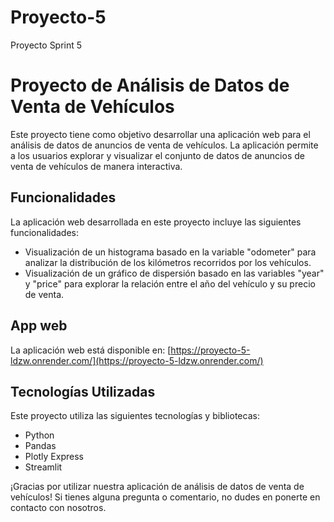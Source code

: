 # Proyecto-5
Proyecto Sprint 5

# Proyecto de Análisis de Datos de Venta de Vehículos

Este proyecto tiene como objetivo desarrollar una aplicación web para el análisis de datos de anuncios de venta de vehículos. La aplicación permite a los usuarios explorar y visualizar el conjunto de datos de anuncios de venta de vehículos de manera interactiva.

## Funcionalidades

La aplicación web desarrollada en este proyecto incluye las siguientes funcionalidades:

- Visualización de un histograma basado en la variable "odometer" para analizar la distribución de los kilómetros recorridos por los vehículos.
- Visualización de un gráfico de dispersión basado en las variables "year" y "price" para explorar la relación entre el año del vehículo y su precio de venta.

## App web

La aplicación web está disponible en: [https://proyecto-5-ldzw.onrender.com/](https://proyecto-5-ldzw.onrender.com/)


## Tecnologías Utilizadas

Este proyecto utiliza las siguientes tecnologías y bibliotecas:

- Python
- Pandas
- Plotly Express
- Streamlit


¡Gracias por utilizar nuestra aplicación de análisis de datos de venta de vehículos! Si tienes alguna pregunta o comentario, no dudes en ponerte en contacto con nosotros.
